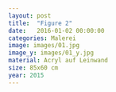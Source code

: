 ```yaml
---
layout: post
title:  "Figure 2"
date:   2016-01-02 00:00:00
categories: Malerei
image: images/01.jpg
image_y: images/01_y.jpg
material: Acryl auf Leinwand
size: 85x60 cm
year: 2015
---
```


